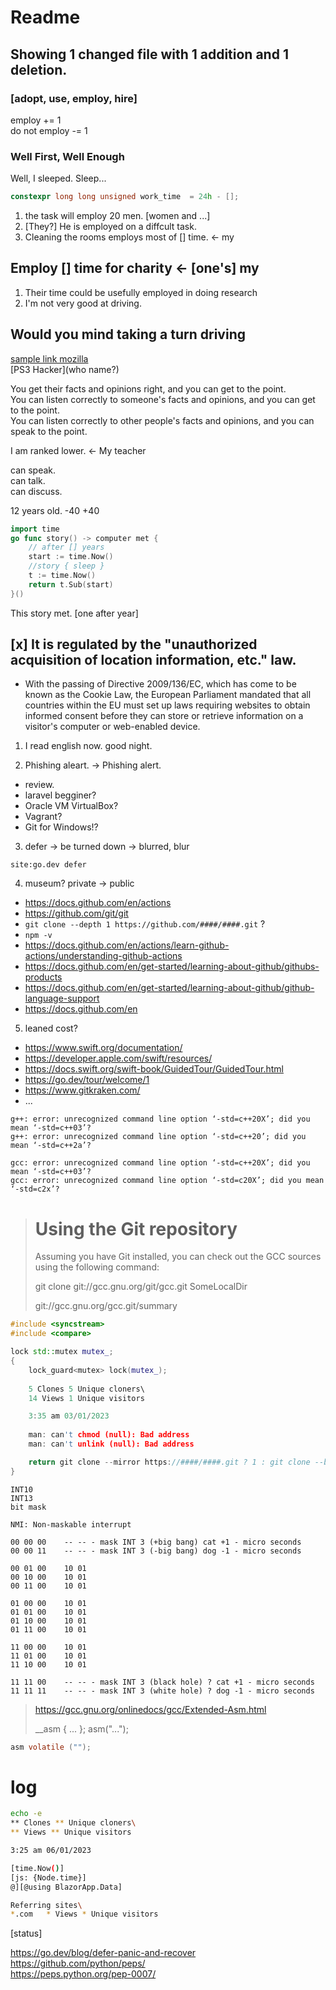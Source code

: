 # Readme

## Showing 1 changed file with 1 addition and 1 deletion.

### [adopt, use, employ, hire]
employ += 1\
do not employ -= 1

### Well First, Well Enough

Well, I sleeped. Sleep...
```c++
constexpr long long unsigned work_time  = 24h - [];
```

1. the task will employ 20 men. [women and ...]
1. [They?] He is employed on a diffcult task.
1. Cleaning the rooms employs most of [] time.  <- my

## Employ [] time for charity <- [one's] my
1. Their time could be usefully employed in doing research
2. I'm not very good at driving.

Would you mind taking a turn driving
--------

[sample link mozilla](https://www.mozilla.org/en-US/about/manifesto/)\
[PS3 Hacker](who name?)

You get their facts and opinions right, and you can get to the point. \
You can listen correctly to someone's facts and opinions, and you can get to the point.\
You can listen correctly to other people's facts and opinions, and you can speak to the point.

I am ranked lower. <- My teacher

can speak.\
can talk.\
can discuss.

12 years old. -40 +40

```go
import time
go func story() -> computer met {
    // after [] years 
    start := time.Now() 
    //story { sleep }
    t := time.Now()
    return t.Sub(start)
}()
```

This story met. [one after year]

## [x] It is regulated by the "unauthorized acquisition of location information, etc." law.
- With the passing of Directive 2009/136/EC, which has come to be known as the Cookie Law, the European Parliament mandated that all countries within the EU must set up laws requiring websites to obtain informed consent before they can store or retrieve information on a visitor's computer or web-enabled device.

1. I read english now. good night.

2. Phishing aleart. -> Phishing alert.

- review.
- laravel begginer?
- Oracle VM VirtualBox?
- Vagrant?
- Git for Windows!?

3. defer -> be turned down -> blurred, blur
```
site:go.dev defer
```

4. museum? private -> public 
- https://docs.github.com/en/actions
- https://github.com/git/git
- `git clone --depth 1 https://github.com/####/####.git` ?
- `npm -v`
- https://docs.github.com/en/actions/learn-github-actions/understanding-github-actions
- https://docs.github.com/en/get-started/learning-about-github/githubs-products
- https://docs.github.com/en/get-started/learning-about-github/github-language-support
- https://docs.github.com/en

5. leaned cost?
- https://www.swift.org/documentation/
- https://developer.apple.com/swift/resources/
- https://docs.swift.org/swift-book/GuidedTour/GuidedTour.html
- https://go.dev/tour/welcome/1
- https://www.gitkraken.com/
- ...

```
g++: error: unrecognized command line option ‘-std=c++20X’; did you mean ‘-std=c++03’?
g++: error: unrecognized command line option ‘-std=c++20’; did you mean ‘-std=c++2a’?

gcc: error: unrecognized command line option ‘-std=c++20X’; did you mean ‘-std=c++03’?
gcc: error: unrecognized command line option ‘-std=c20X’; did you mean ‘-std=c2x’?
```

> # Using the Git repository
> Assuming you have Git installed, you can check out the GCC sources using the following command:
> 
> git clone git://gcc.gnu.org/git/gcc.git SomeLocalDir
> 
> git://gcc.gnu.org/gcc.git/summary
> 
```c++
#include <syncstream>
#include <compare>

lock std::mutex mutex_;
{
    lock_guard<mutex> lock(mutex_);
    
    5 Clones 5 Unique cloners\
    14 Views 1 Unique visitors

    3:35 am 03/01/2023
    
    man: can't chmod (null): Bad address
    man: can't unlink (null): Bad address

    return git clone --mirror https://####/####.git ? 1 : git clone --bare http://####/####.git;
}
```

```text
INT10
INT13
bit mask

NMI: Non-maskable interrupt

00 00 00	-- -- - mask INT 3 (+big bang) cat +1 - micro seconds
00 00 11	-- -- - mask INT 3 (-big bang) dog -1 - micro seconds

00 01 00 	10 01
00 10 00 	10 01
00 11 00 	10 01

01 00 00 	10 01
01 01 00 	10 01
01 10 00 	10 01
01 11 00 	10 01

11 00 00 	10 01
11 01 00 	10 01
11 10 00 	10 01

11 11 00	-- -- - mask INT 3 (black hole) ? cat +1 - micro seconds
11 11 11	-- -- - mask INT 3 (white hole) ? dog -1 - micro seconds
```

> https://gcc.gnu.org/onlinedocs/gcc/Extended-Asm.html
> 
> __asm { ... };  asm("...");
```c
asm volatile ("");
```

# log

```sh
echo -e
** Clones ** Unique cloners\
** Views ** Unique visitors

3:25 am 06/01/2023

[time.Now()]
[js: {Node.time}]
@][@using BlazorApp.Data]

Referring sites\
*.com	* Views	* Unique visitors
 ```
 
[status]

https://go.dev/blog/defer-panic-and-recover \
https://github.com/python/peps/ \
https://peps.python.org/pep-0007/ 
